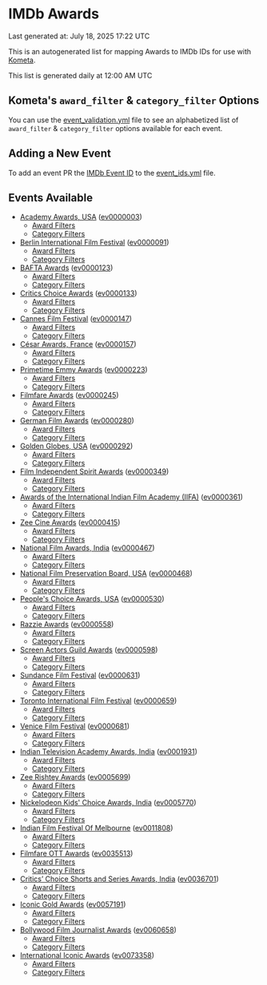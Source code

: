 # IMDb Awards

Last generated at: July 18, 2025 17:22 UTC

This is an autogenerated list for mapping Awards to IMDb IDs for use with [Kometa](https://github.com/Kometa-Team/Kometa).

This list is generated daily at 12:00 AM UTC 

## Kometa's `award_filter` & `category_filter` Options

You can use the [event_validation.yml](https://github.com/Kometa-Team/IMDb-Awards/blob/master/event_validation.yml) file to see an alphabetized list of `award_filter` & `category_filter` options available for each event.

## Adding a New Event

To add an event PR the [IMDb Event ID](https://www.imdb.com/event/all/) to the [event_ids.yml](https://github.com/Kometa-Team/IMDb-Awards/blob/master/event_ids.yml) file.

## Events Available

* [Academy Awards, USA](https://www.imdb.com/event/ev0000003) ([ev0000003](https://github.com/Kometa-Team/IMDb-Awards/blob/master/event_validation.yml#L1))
  * [Award Filters](https://github.com/Kometa-Team/IMDb-Awards/blob/master/event_validation.yml#L6)
  * [Category Filters](https://github.com/Kometa-Team/IMDb-Awards/blob/master/event_validation.yml#L14)
* [Berlin International Film Festival](https://www.imdb.com/event/ev0000091) ([ev0000091](https://github.com/Kometa-Team/IMDb-Awards/blob/master/event_validation.yml#L148))
  * [Award Filters](https://github.com/Kometa-Team/IMDb-Awards/blob/master/event_validation.yml#L153)
  * [Category Filters](https://github.com/Kometa-Team/IMDb-Awards/blob/master/event_validation.yml#L351)
* [BAFTA Awards](https://www.imdb.com/event/ev0000123) ([ev0000123](https://github.com/Kometa-Team/IMDb-Awards/blob/master/event_validation.yml#L636))
  * [Award Filters](https://github.com/Kometa-Team/IMDb-Awards/blob/master/event_validation.yml#L641)
  * [Category Filters](https://github.com/Kometa-Team/IMDb-Awards/blob/master/event_validation.yml#L674)
* [Critics Choice Awards](https://www.imdb.com/event/ev0000133) ([ev0000133](https://github.com/Kometa-Team/IMDb-Awards/blob/master/event_validation.yml#L1170))
  * [Award Filters](https://github.com/Kometa-Team/IMDb-Awards/blob/master/event_validation.yml#L1173)
  * [Category Filters](https://github.com/Kometa-Team/IMDb-Awards/blob/master/event_validation.yml#L1178)
* [Cannes Film Festival](https://www.imdb.com/event/ev0000147) ([ev0000147](https://github.com/Kometa-Team/IMDb-Awards/blob/master/event_validation.yml#L1279))
  * [Award Filters](https://github.com/Kometa-Team/IMDb-Awards/blob/master/event_validation.yml#L1284)
  * [Category Filters](https://github.com/Kometa-Team/IMDb-Awards/blob/master/event_validation.yml#L1453)
* [César Awards, France](https://www.imdb.com/event/ev0000157) ([ev0000157](https://github.com/Kometa-Team/IMDb-Awards/blob/master/event_validation.yml#L1687))
  * [Award Filters](https://github.com/Kometa-Team/IMDb-Awards/blob/master/event_validation.yml#L1691)
  * [Category Filters](https://github.com/Kometa-Team/IMDb-Awards/blob/master/event_validation.yml#L1696)
* [Primetime Emmy Awards](https://www.imdb.com/event/ev0000223) ([ev0000223](https://github.com/Kometa-Team/IMDb-Awards/blob/master/event_validation.yml#L1756))
  * [Award Filters](https://github.com/Kometa-Team/IMDb-Awards/blob/master/event_validation.yml#L1761)
  * [Category Filters](https://github.com/Kometa-Team/IMDb-Awards/blob/master/event_validation.yml#L1768)
* [Filmfare Awards](https://www.imdb.com/event/ev0000245) ([ev0000245](https://github.com/Kometa-Team/IMDb-Awards/blob/master/event_validation.yml#L2986))
  * [Award Filters](https://github.com/Kometa-Team/IMDb-Awards/blob/master/event_validation.yml#L2990)
  * [Category Filters](https://github.com/Kometa-Team/IMDb-Awards/blob/master/event_validation.yml#L2999)
* [German Film Awards](https://www.imdb.com/event/ev0000280) ([ev0000280](https://github.com/Kometa-Team/IMDb-Awards/blob/master/event_validation.yml#L3090))
  * [Award Filters](https://github.com/Kometa-Team/IMDb-Awards/blob/master/event_validation.yml#L3095)
  * [Category Filters](https://github.com/Kometa-Team/IMDb-Awards/blob/master/event_validation.yml#L3118)
* [Golden Globes, USA](https://www.imdb.com/event/ev0000292) ([ev0000292](https://github.com/Kometa-Team/IMDb-Awards/blob/master/event_validation.yml#L3191))
  * [Award Filters](https://github.com/Kometa-Team/IMDb-Awards/blob/master/event_validation.yml#L3196)
  * [Category Filters](https://github.com/Kometa-Team/IMDb-Awards/blob/master/event_validation.yml#L3204)
* [Film Independent Spirit Awards](https://www.imdb.com/event/ev0000349) ([ev0000349](https://github.com/Kometa-Team/IMDb-Awards/blob/master/event_validation.yml#L3378))
  * [Award Filters](https://github.com/Kometa-Team/IMDb-Awards/blob/master/event_validation.yml#L3381)
  * [Category Filters](https://github.com/Kometa-Team/IMDb-Awards/blob/master/event_validation.yml#L3390)
* [Awards of the International Indian Film Academy (IIFA)](https://www.imdb.com/event/ev0000361) ([ev0000361](https://github.com/Kometa-Team/IMDb-Awards/blob/master/event_validation.yml#L3430))
  * [Award Filters](https://github.com/Kometa-Team/IMDb-Awards/blob/master/event_validation.yml#L3433)
  * [Category Filters](https://github.com/Kometa-Team/IMDb-Awards/blob/master/event_validation.yml#L3443)
* [Zee Cine Awards](https://www.imdb.com/event/ev0000415) ([ev0000415](https://github.com/Kometa-Team/IMDb-Awards/blob/master/event_validation.yml#L3538))
  * [Award Filters](https://github.com/Kometa-Team/IMDb-Awards/blob/master/event_validation.yml#L3540)
  * [Category Filters](https://github.com/Kometa-Team/IMDb-Awards/blob/master/event_validation.yml#L3550)
* [National Film Awards, India](https://www.imdb.com/event/ev0000467) ([ev0000467](https://github.com/Kometa-Team/IMDb-Awards/blob/master/event_validation.yml#L3657))
  * [Award Filters](https://github.com/Kometa-Team/IMDb-Awards/blob/master/event_validation.yml#L3661)
  * [Category Filters](https://github.com/Kometa-Team/IMDb-Awards/blob/master/event_validation.yml#L3675)
* [National Film Preservation Board, USA](https://www.imdb.com/event/ev0000468) ([ev0000468](https://github.com/Kometa-Team/IMDb-Awards/blob/master/event_validation.yml#L3870))
  * [Award Filters](https://github.com/Kometa-Team/IMDb-Awards/blob/master/event_validation.yml#L3873)
  * [Category Filters](https://github.com/Kometa-Team/IMDb-Awards/blob/master/event_validation.yml#L3875)
* [People's Choice Awards, USA](https://www.imdb.com/event/ev0000530) ([ev0000530](https://github.com/Kometa-Team/IMDb-Awards/blob/master/event_validation.yml#L3878))
  * [Award Filters](https://github.com/Kometa-Team/IMDb-Awards/blob/master/event_validation.yml#L3881)
  * [Category Filters](https://github.com/Kometa-Team/IMDb-Awards/blob/master/event_validation.yml#L3884)
* [Razzie Awards](https://www.imdb.com/event/ev0000558) ([ev0000558](https://github.com/Kometa-Team/IMDb-Awards/blob/master/event_validation.yml#L4127))
  * [Award Filters](https://github.com/Kometa-Team/IMDb-Awards/blob/master/event_validation.yml#L4130)
  * [Category Filters](https://github.com/Kometa-Team/IMDb-Awards/blob/master/event_validation.yml#L4135)
* [Screen Actors Guild Awards](https://www.imdb.com/event/ev0000598) ([ev0000598](https://github.com/Kometa-Team/IMDb-Awards/blob/master/event_validation.yml#L4175))
  * [Award Filters](https://github.com/Kometa-Team/IMDb-Awards/blob/master/event_validation.yml#L4178)
  * [Category Filters](https://github.com/Kometa-Team/IMDb-Awards/blob/master/event_validation.yml#L4180)
* [Sundance Film Festival](https://www.imdb.com/event/ev0000631) ([ev0000631](https://github.com/Kometa-Team/IMDb-Awards/blob/master/event_validation.yml#L4206))
  * [Award Filters](https://github.com/Kometa-Team/IMDb-Awards/blob/master/event_validation.yml#L4209)
  * [Category Filters](https://github.com/Kometa-Team/IMDb-Awards/blob/master/event_validation.yml#L4260)
* [Toronto International Film Festival](https://www.imdb.com/event/ev0000659) ([ev0000659](https://github.com/Kometa-Team/IMDb-Awards/blob/master/event_validation.yml#L4378))
  * [Award Filters](https://github.com/Kometa-Team/IMDb-Awards/blob/master/event_validation.yml#L4381)
  * [Category Filters](https://github.com/Kometa-Team/IMDb-Awards/blob/master/event_validation.yml#L4438)
* [Venice Film Festival](https://www.imdb.com/event/ev0000681) ([ev0000681](https://github.com/Kometa-Team/IMDb-Awards/blob/master/event_validation.yml#L4518))
  * [Award Filters](https://github.com/Kometa-Team/IMDb-Awards/blob/master/event_validation.yml#L4523)
  * [Category Filters](https://github.com/Kometa-Team/IMDb-Awards/blob/master/event_validation.yml#L4865)
* [Indian Television Academy Awards, India](https://www.imdb.com/event/ev0001931) ([ev0001931](https://github.com/Kometa-Team/IMDb-Awards/blob/master/event_validation.yml#L5322))
  * [Award Filters](https://github.com/Kometa-Team/IMDb-Awards/blob/master/event_validation.yml#L5325)
  * [Category Filters](https://github.com/Kometa-Team/IMDb-Awards/blob/master/event_validation.yml#L5334)
* [Zee Rishtey Awards](https://www.imdb.com/event/ev0005699) ([ev0005699](https://github.com/Kometa-Team/IMDb-Awards/blob/master/event_validation.yml#L5526))
  * [Award Filters](https://github.com/Kometa-Team/IMDb-Awards/blob/master/event_validation.yml#L5528)
  * [Category Filters](https://github.com/Kometa-Team/IMDb-Awards/blob/master/event_validation.yml#L5530)
* [Nickelodeon Kids' Choice Awards, India](https://www.imdb.com/event/ev0005770) ([ev0005770](https://github.com/Kometa-Team/IMDb-Awards/blob/master/event_validation.yml#L5610))
  * [Award Filters](https://github.com/Kometa-Team/IMDb-Awards/blob/master/event_validation.yml#L5612)
  * [Category Filters](https://github.com/Kometa-Team/IMDb-Awards/blob/master/event_validation.yml#L5615)
* [Indian Film Festival Of Melbourne](https://www.imdb.com/event/ev0011808) ([ev0011808](https://github.com/Kometa-Team/IMDb-Awards/blob/master/event_validation.yml#L5650))
  * [Award Filters](https://github.com/Kometa-Team/IMDb-Awards/blob/master/event_validation.yml#L5652)
  * [Category Filters](https://github.com/Kometa-Team/IMDb-Awards/blob/master/event_validation.yml#L5664)
* [Filmfare OTT Awards](https://www.imdb.com/event/ev0035513) ([ev0035513](https://github.com/Kometa-Team/IMDb-Awards/blob/master/event_validation.yml#L5687))
  * [Award Filters](https://github.com/Kometa-Team/IMDb-Awards/blob/master/event_validation.yml#L5689)
  * [Category Filters](https://github.com/Kometa-Team/IMDb-Awards/blob/master/event_validation.yml#L5695)
* [Critics’ Choice Shorts and Series Awards, India](https://www.imdb.com/event/ev0036701) ([ev0036701](https://github.com/Kometa-Team/IMDb-Awards/blob/master/event_validation.yml#L5778))
  * [Award Filters](https://github.com/Kometa-Team/IMDb-Awards/blob/master/event_validation.yml#L5780)
  * [Category Filters](https://github.com/Kometa-Team/IMDb-Awards/blob/master/event_validation.yml#L5783)
* [Iconic Gold Awards](https://www.imdb.com/event/ev0057191) ([ev0057191](https://github.com/Kometa-Team/IMDb-Awards/blob/master/event_validation.yml#L5801))
  * [Award Filters](https://github.com/Kometa-Team/IMDb-Awards/blob/master/event_validation.yml#L5803)
  * [Category Filters](https://github.com/Kometa-Team/IMDb-Awards/blob/master/event_validation.yml#L5805)
* [Bollywood Film Journalist Awards](https://www.imdb.com/event/ev0060658) ([ev0060658](https://github.com/Kometa-Team/IMDb-Awards/blob/master/event_validation.yml#L5912))
  * [Award Filters](https://github.com/Kometa-Team/IMDb-Awards/blob/master/event_validation.yml#L5914)
  * [Category Filters](https://github.com/Kometa-Team/IMDb-Awards/blob/master/event_validation.yml#L5919)
* [International Iconic Awards](https://www.imdb.com/event/ev0073358) ([ev0073358](https://github.com/Kometa-Team/IMDb-Awards/blob/master/event_validation.yml#L5931))
  * [Award Filters](https://github.com/Kometa-Team/IMDb-Awards/blob/master/event_validation.yml#L5933)
  * [Category Filters](https://github.com/Kometa-Team/IMDb-Awards/blob/master/event_validation.yml#L5937)
